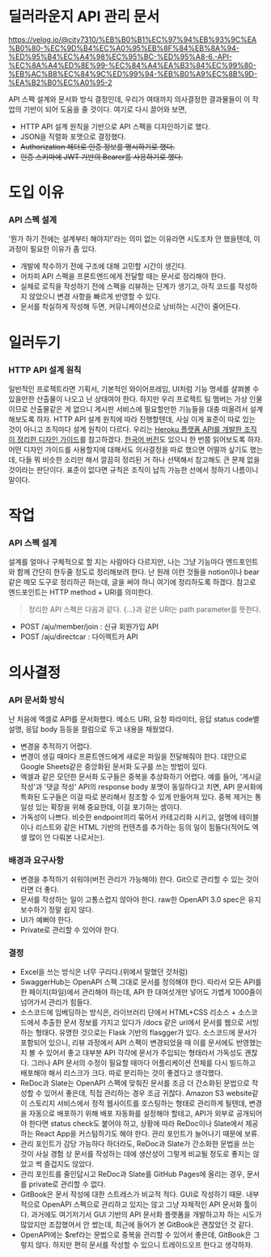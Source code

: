 # 딜러라운지 API 관리 문서

https://velog.io/@city7310/%EB%B0%B1%EC%97%94%EB%93%9C%EA%B0%80-%EC%9D%B4%EC%A0%95%EB%8F%84%EB%8A%94-%ED%95%B4%EC%A4%98%EC%95%BC-%ED%95%A8-6.-API-%EC%8A%A4%ED%8E%99-%EC%84%A4%EA%B3%84%EC%99%80-%EB%AC%B8%EC%84%9C%ED%99%94-%EB%B0%A9%EC%8B%9D-%EA%B2%B0%EC%A0%95-2

API 스펙 설계와 문서화 방식 결정인데, 우리가 여태까지 의사결정한 결과물들이 이 작업의 기반이 되어 도움을 줄 것이다. 여기로 다시 끌어와 보면,

* HTTP API 설계 원칙을 기반으로 API 스펙을 디자인하기로 했다.
* JSON을 직렬화 포맷으로 결정했다.
* ~~Authorization 헤더로 인증 정보를 명시하기로 했다.~~
* ~~인증 스키마에 JWT 기반의 Bearer를 사용하기로 했다.~~

# 도입 이유
### API 스펙 설계
'뭔가 하기 전에는 설계부터 해야지!'라는 의미 없는 이유라면 시도조차 안 했을텐데, 이 과정이 필요한 이유가 좀 있다.

* 개발에 착수하기 전에 구조에 대해 고민할 시간이 생긴다.
* 어차피 API 스펙을 프론트엔드에게 전달할 때는 문서로 정리해야 한다.
* 실제로 로직을 작성하기 전에 스펙을 리뷰하는 단계가 생기고, 아직 코드를 작성하지 않았으니 변경 사항을 빠르게 반영할 수 있다.
* 문서를 착실하게 작성해 두면, 커뮤니케이션으로 낭비하는 시간이 줄어든다.



# 일러두기
### HTTP API 설계 원칙
일반적인 프로젝트라면 기획서, 기본적인 와이어프레임, UI처럼 기능 명세를 살펴볼 수 있을만한 산출물이 나오고 난 상태여야 한다. 하지만 우리 프로젝트 팀 멤버는 가상 인물이므로 산출물같은 게 없으니 게시판 서비스에 필요할만한 기능들을 대충 떠올려서 설계해보도록 하자. HTTP API 설계 원칙에 따라 진행할텐데, 사실 이게 표준이 따로 있는 것이 아니고 조직마다 설계 원칙이 다르다. 우리는 [Heroku 플랫폼 API를 개발한 조직이 정리한 디자인 가이드](https://github.com/interagent/http-api-design)를 참고하겠다. [한국어 버전](https://github.com/yoondo/http-api-design/tree/master/ko)도 있으니 한 번쯤 읽어보도록 하자. 어떤 디자인 가이드를 사용할지에 대해서도 의사결정을 따로 했으면 어떨까 싶기도 했는데, 다들 뭐 비슷한 소리만 해서 깔끔히 정리된 거 하나 선택해서 참고해도 큰 문제 없을 것이라는 판단이다. 표준이 없다면 규칙은 조직이 납득 가능한 선에서 정하기 나름이니 말이다.


# 작업
### API 스펙 설계
설계를 얼마나 구체적으로 할 지는 사람마다 다르지만, 나는 그냥 기능마다 엔드포인트와 함께 간단히 한두줄 정도로 정리해보려 한다. 난 원래 이런 것들을 notion이나 bear같은 메모 도구로 정리하곤 하는데, 글을 써야 하니 여기에 정리하도록 하겠다. 참고로 엔드포인트는 HTTP method + URI를 의미한다.

> 정리한 API 스펙은 다음과 같다. {...}과 같은 URI는 path parameter를 뜻한다.

* POST /aju/member/join : 신규 회원가입 API
* POST /aju/directcar : 다이렉트카  API


# 의사결정
### API 문서화 방식
난 처음에 엑셀로 API를 문서화했다. 메소드 URI, 요청 파라미터, 응답 status code별 설명, 응답 body 등등을 컬럼으로 두고 내용을 채웠었다.

* 변경을 추적하기 어렵다.
* 변경이 생길 때마다 프론트엔드에게 새로운 파일을 전달해줘야 한다. 대안으로 Google Sheets같은 중앙화된 문서화 도구를 쓰는 방법이 있다.
* 엑셀과 같은 모던한 문서화 도구들은 중복을 추상화하기 어렵다. 예를 들어, '게시글 작성'과 '댓글 작성' API의 response body 포맷이 동일하다고 치면, API 문서화에 특화된 도구들은 이걸 따로 분리해서 참조할 수 있게 만들어져 있다. 중복 제거는 통일성 있는 확장을 위해 중요한데, 이걸 포기하는 셈이다.
* 가독성이 나쁘다. 비슷한 endpoint끼리 묶어서 카테고리화 시키고, 설명에 테이블이나 리스트와 같은 HTML 기반의 컨텐츠를 추가하는 등의 일이 힘들다(적어도 엑셀 많이 안 다뤄본 나로서는).

### 배경과 요구사항
* 변경을 추적하기 쉬워야(버전 관리가 가능해야) 한다. Git으로 관리할 수 있는 것이라면 더 좋다.
* 문서를 작성하는 일이 고통스럽지 않아야 한다. raw한 OpenAPI 3.0 spec은 유지보수하기 정말 쉽지 않다.
* UI가 예뻐야 한다.
* Private로 관리할 수 있어야 한다.

### 결정
* Excel을 쓰는 방식은 너무 구리다.(위에서 말했던 것처럼)
* SwaggerHub는 OpenAPI 스펙 그대로 문서를 정의해야 한다. 따라서 모든 API를 한 페이지(파일)에서 관리해야 하는데, API 한 대여섯개만 넣어도 가볍게 1000줄이 넘어가서 관리가 힘들다.
* 소스코드에 임베딩하는 방식은, 라이브러리 단에서 HTML+CSS 리소스 + 소스코드에서 추출한 문서 정보를 가지고 있다가 /docs 같은 uri에서 문서를 웹으로 서빙하는 형태다. 유명한 것으로는 Flask 기반의 flasgger가 있다. 소스코드에 문서가 포함되어 있으니, 리뷰 과정에서 API 스펙이 변경되었을 때 이를 문서에도 반영했는지 볼 수 있어서 좋고 대부분 API 각각에 문서가 주입되는 형태라서 가독성도 괜찮다. 그러나 API 문서의 수정이 필요할 때마다 어플리케이션 전체를 다시 빌드하고 배포해야 해서 리스크가 크다. 따로 분리하는 것이 좋겠다고 생각했다.
* ReDoc과 Slate는 OpenAPI 스펙에 맞춰진 문서를 조금 더 간소화된 문법으로 작성할 수 있어서 좋은데, 직접 관리하는 경우 조금 귀찮다. Amazon S3 website같이 스토리지 서비스에서 정적 웹사이트를 호스팅하는 형태로 관리하게 될텐데, 변경을 자동으로 배포하기 위해 배포 자동화를 설정해야 할테고, API가 외부로 공개되어야 한다면 status check도 붙어야 하고, 상황에 따라 ReDoc이나 Slate에서 제공하는 React App을 커스텀하기도 해야 한다. 관리 포인트가 늘어나기 때문에 보류.
* 관리 포인트가 감당 가능하다 하더라도, ReDoc과 Slate가 간소화한 문법을 쓰는 것이 사실 경험 상 문서를 작성하는 데에 생산성이 그렇게 비교될 정도로 좋지는 않았고 썩 즐겁지도 않았다.
* 관리 포인트를 줄인답시고 ReDoc과 Slate를 GitHub Pages에 올리는 경우, 문서를 private로 관리할 수 없다.
* GitBook은 문서 작성에 대한 스트레스가 비교적 적다. GUI로 작성하기 때문. 내부적으로 OpenAPI 스펙으로 관리하고 있지는 않고 그냥 자체적인 API 문서화 툴이다. 과거에도 여기저기서 GUI 기반의 API 문서화 플랫폼을 개발하고자 하는 시도가 많았지만 조잡했어서 안 썼는데, 최근에 들어가 본 GitBook은 괜찮았던 것 같다.
* OpenAPI에는 $ref라는 문법으로 중복을 관리할 수 있어서 좋은데, GitBook은 그렇지 않다. 하지만 편히 문서를 작성할 수 있으니 트레이드오프 한다고 생각하자.
